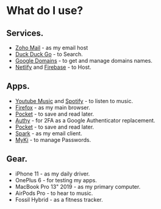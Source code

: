 # What do I use?
## Services.
- [Zoho Mail](https://zoho.com/mail/) - as my email host
- [Duck Duck Go](https://duckduckgo.com/) - to Search.
- [Google Domains](https://domains.google.com/) - to get and manage domains names.
- [Netlify](https://netlify.com/) and [Firebase](https://firebase.google.com/products/hosting/) - to Host.
## Apps.
- [Youtube Music](https://music.youtube.com/) and [Spotify](https://spotify.com/) - to listen to music.
- [Firefox](https://www.mozilla.org/en-US/firefox/) - as my main browser.
- [Pocket](https://getpocket.com/) - to save and read later.
- [Authy](https://authy.com/) - for 2FA as a Google Authenticator replacement.
- [Pocket](https://getpocket.com/) - to save and read later.
- [Spark](https://sparkmailapp.com/) - as my email client.
- [MyKi](https://myki.com/) - to manage Passwords.
## Gear.
- iPhone 11 - as my daily driver.
- OnePlus 6 - for testing my apps.
- MacBook Pro 13" 2019 - as my primary computer.
- AirPods Pro - to hear to music.
- Fossil Hybrid - as a fitness tracker.
